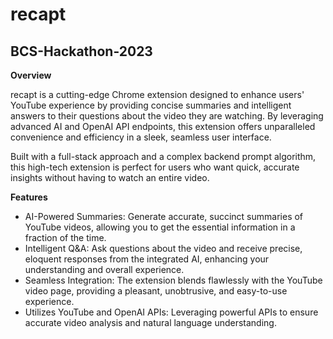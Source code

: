 # recapt
## BCS-Hackathon-2023


**Overview**

recapt is a cutting-edge Chrome extension designed to enhance users' YouTube experience by providing concise summaries and intelligent answers to their questions about the video they are watching. By leveraging advanced AI and OpenAI API endpoints, this extension offers unparalleled convenience and efficiency in a sleek, seamless user interface.

Built with a full-stack approach and a complex backend prompt algorithm, this high-tech extension is perfect for users who want quick, accurate insights without having to watch an entire video.

**Features**
- AI-Powered Summaries: Generate accurate, succinct summaries of YouTube videos, allowing you to get the essential information in a fraction of the time.
- Intelligent Q&A: Ask questions about the video and receive precise, eloquent responses from the integrated AI, enhancing your understanding and overall experience.
- Seamless Integration: The extension blends flawlessly with the YouTube video page, providing a pleasant, unobtrusive, and easy-to-use experience.
- Utilizes YouTube and OpenAI APIs: Leveraging powerful APIs to ensure accurate video analysis and natural language understanding.

